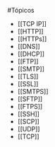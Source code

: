 #Tópicos 

- [[TCP IP]]
- [[HTTP]]
- [[HTTPs]]
- [[DNS]]
- [[DHCP]]
- [[FTP]]
- [[SMTP]]
- [[TLS]]
- [[SSL]]
- [[SMTPS]]
- [[SFTP]]
- [[FTPS]]
- [[SSH]]
- [[SCP]]
- [[UDP]]
- [[TCP]]